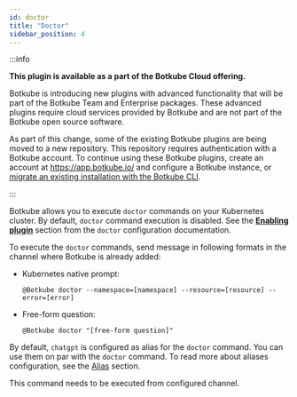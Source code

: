 ```yaml
---
id: doctor
title: "Doctor"
sidebar_position: 4
---
```


:::info

**This plugin is available as a part of the Botkube Cloud offering.**

Botkube is introducing new plugins with advanced functionality that will be part of the Botkube Team and Enterprise packages. These advanced plugins require cloud services provided by Botkube and are not part of the Botkube open source software.

As part of this change, some of the existing Botkube plugins are being moved to a new repository. This repository requires authentication with a Botkube account. To continue using these Botkube plugins, create an account at https://app.botkube.io/ and configure a Botkube instance, or [migrate an existing installation with the Botkube CLI](../../cli/migrate.md).

:::

Botkube allows you to execute `doctor` commands on your Kubernetes cluster. By default, `doctor` command execution is disabled. See the [**Enabling plugin**](../../configuration/executor/doctor.md#enabling-plugin) section from the `doctor` configuration documentation.

To execute the `doctor` commands, send message in following formats in the channel where Botkube is already added:

- Kubernetes native prompt:
  ```
  @Botkube doctor --namespace=[namespace] --resource=[resource] --error=[error]
  ```
- Free-form question:
  ```
  @Botkube doctor "[free-form question]"
  ```

By default, `chatgpt` is configured as alias for the `doctor` command. You can use them on par with the `doctor` command. To read more about aliases configuration, see the [Alias](../../configuration/alias.md) section.

This command needs to be executed from configured channel.
